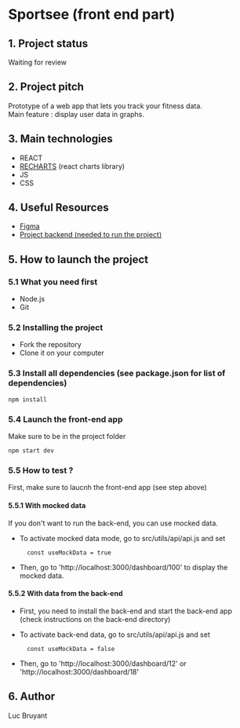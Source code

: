 # Sportsee (front end part)

## 1. Project status
Waiting for review

## 2. Project pitch
Prototype of a web app that lets you track your fitness data.  
Main feature : display user data in graphs. 

## 3. Main technologies
- REACT    
- [RECHARTS](https://recharts.org/en-US/) (react charts library)  
- JS  
- CSS  

## 4. Useful Resources
- [Figma](https://www.figma.com/file/BMomGVZqLZb811mDMShpLu/UI-design-Sportify-FR?t=DHOqyie0gq1Vml4W-0)  
- [Project backend (needed to run the project)](https://github.com/l-bruyant/sportsee-back)

## 5. How to launch the project 

### 5.1 What you need first 
- Node.js
- Git 

### 5.2 Installing the project 
- Fork the repository
- Clone it on your computer
### 5.3 Install all dependencies (see package.json for list of dependencies)  
    npm install 

### 5.4 Launch the front-end app
Make sure to be in the project folder  

    npm start dev

### 5.5 How to test ? 
First, make sure to laucnh the front-end app (see step above)  

#### 5.5.1 With mocked data
If you don't want to run the back-end, you can use mocked data.  
- To activate mocked data mode, go to src/utils/api/api.js and set  
  
        const useMockData = true  
- Then, go to 'http://localhost:3000/dashboard/100' to display the mocked data. 

#### 5.5.2 With data from the back-end
- First, you need to install the back-end and start the back-end app (check instructions on the back-end directory)
- To activate back-end data, go to src/utils/api/api.js and set  
  
        const useMockData = false    
- Then, go to 'http://localhost:3000/dashboard/12' or 'http://localhost:3000/dashboard/18'

## 6. Author
Luc Bruyant
